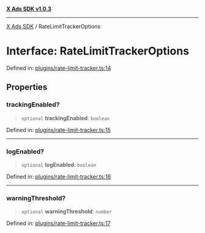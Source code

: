 [**X Ads SDK v1.0.3**](../README.md)

***

[X Ads SDK](../globals.md) / RateLimitTrackerOptions

# Interface: RateLimitTrackerOptions

Defined in: [plugins/rate-limit-tracker.ts:14](https://github.com/kage1020/x-ads-sdk/blob/main/src/plugins/rate-limit-tracker.ts#L14)

## Properties

### trackingEnabled?

> `optional` **trackingEnabled**: `boolean`

Defined in: [plugins/rate-limit-tracker.ts:15](https://github.com/kage1020/x-ads-sdk/blob/main/src/plugins/rate-limit-tracker.ts#L15)

***

### logEnabled?

> `optional` **logEnabled**: `boolean`

Defined in: [plugins/rate-limit-tracker.ts:16](https://github.com/kage1020/x-ads-sdk/blob/main/src/plugins/rate-limit-tracker.ts#L16)

***

### warningThreshold?

> `optional` **warningThreshold**: `number`

Defined in: [plugins/rate-limit-tracker.ts:17](https://github.com/kage1020/x-ads-sdk/blob/main/src/plugins/rate-limit-tracker.ts#L17)
